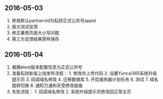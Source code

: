 **2016-05-03**
---
1. 修改默认partnersId为耘财正式公共号appid
1. 我方测试反馈
1. 修正暴雨页面大小写问题
1. 第三方反馈结果原样保存

**2016-05-04**
---
1. 替换btest版本配置信息为正式公共号
1. 准备耘财新版上线发布流程：
  1. 修改并上传代码
  2. 设置Yuncai365系统升级提示页
  3. 回调域名修改
  4. 迁移数据库
  5. 开启服务器计划任务
  6. 测试
  7. 域名跳转切换
  8. 通知万通和天雯修改链接
1. 失败流程：
  1. 回调域名修改
  2. 系统升级提示页修改回正常主页
